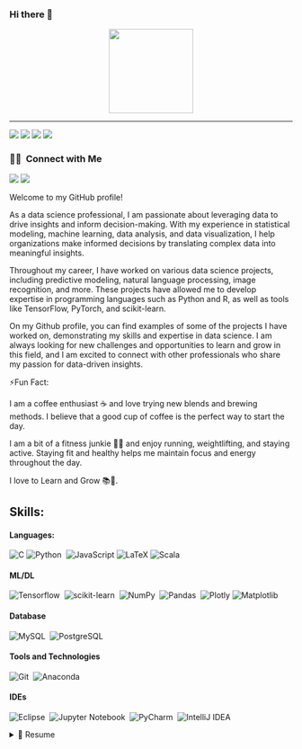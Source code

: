 ### Hi there 👋


<p align="center">
<a href="https://github.com/Gayathiri-Ravi">
  
  <img height="150em" src="https://github-readme-stats-eight-theta.vercel.app/api?username=Gayathiri-Ravi&show_icons=true&theme=algolia&include_all_commits=true&count_private=true"/>
   
</a>
</p>
<hr />

![](http://github-profile-summary-cards.vercel.app/api/cards/profile-details?username=Gayathiri-Ravi&theme=default)
![](http://github-profile-summary-cards.vercel.app/api/cards/repos-per-language?username=Gayathiri-Ravi&theme=default)
![](http://github-profile-summary-cards.vercel.app/api/cards/most-commit-language?username=Gayathiri-Ravi&theme=default)
![](http://github-profile-summary-cards.vercel.app/api/cards/productive-time?username=Gayathiri-Ravi&theme=default&utcOffset=8)
    

### 🤝🏻 &nbsp;Connect with Me

<p align="left">
<a href="https://www.linkedin.com/in/gayathiri-r-55b749161/"><img src="https://img.shields.io/badge/-Gayathiri-R?style=flat&logo=Linkedin&logoColor=white"/></a>
<a href="mailto:gayathiriravi2106@gmail.com"><img src="https://img.shields.io/badge/-Gayathiri-Ravi?style=flat&logo=Gmail&logoColor=white"/></a>
</p>

Welcome to my GitHub profile! 

As a data science professional, I am passionate about leveraging data to drive insights and inform decision-making. With my experience in statistical modeling, machine learning, data analysis, and data visualization, I help organizations make informed decisions by translating complex data into meaningful insights.

Throughout my career, I have worked on various data science projects, including predictive modeling, natural language processing, image recognition, and more. These projects have allowed me to develop expertise in programming languages such as Python and R, as well as tools like TensorFlow, PyTorch, and scikit-learn.

On my Github profile, you can find examples of some of the projects I have worked on, demonstrating my skills and expertise in data science. I am always looking for new challenges and opportunities to learn and grow in this field, and I am excited to connect with other professionals who share my passion for data-driven insights.


⚡Fun Fact:

I am a coffee enthusiast ☕ and love trying new blends and brewing methods. I believe that a good cup of coffee is the perfect way to start the day.

I am a bit of a fitness junkie 🏋️‍♀️ and enjoy running, weightlifting, and staying active. Staying fit and healthy helps me maintain focus and energy throughout the day.

I love to Learn and Grow 📚🌱.

## Skills:

#### Languages:

![C](https://img.shields.io/badge/c-%2300599C.svg?style=for-the-badge&logo=c&logoColor=white)
![Python](https://img.shields.io/badge/Python-3776AB?style=for-the-badge&logo=python&logoColor=white)&nbsp;
![JavaScript](https://img.shields.io/badge/javascript-%23323330.svg?style=for-the-badge&logo=javascript&logoColor=%23F7DF1E)
![LaTeX](https://img.shields.io/badge/latex-%23008080.svg?style=for-the-badge&logo=latex&logoColor=white)
![Scala](https://img.shields.io/badge/scala-%23DC322F.svg?style=for-the-badge&logo=scala&logoColor=white)

#### ML/DL

![Tensorflow](https://img.shields.io/badge/TensorFlow-FF6F00?style=for-the-badge&logo=tensorflow&logoColor=white)&nbsp;
![scikit-learn](https://img.shields.io/badge/scikit--learn-%23F7931E.svg?style=for-the-badge&logo=scikit-learn&logoColor=white)&nbsp;
![NumPy](https://img.shields.io/badge/numpy-%23013243.svg?style=for-the-badge&logo=numpy&logoColor=white)&nbsp;
![Pandas](https://img.shields.io/badge/pandas-%23150458.svg?style=for-the-badge&logo=pandas&logoColor=white)&nbsp;
![Plotly](https://img.shields.io/badge/Plotly-%233F4F75.svg?style=for-the-badge&logo=plotly&logoColor=white)
![Matplotlib](https://img.shields.io/badge/Matplotlib-%23ffffff.svg?style=for-the-badge&logo=Matplotlib&logoColor=black)
#### Database

![MySQL](https://img.shields.io/badge/MySQL-00000F?style=for-the-badge&logo=mysql&logoColor=white)&nbsp;
![PostgreSQL](https://img.shields.io/badge/PostgreSQL-316192?style=for-the-badge&logo=postgresql&logoColor=white)&nbsp;

#### Tools and Technologies

![Git](https://img.shields.io/badge/GIT-E44C30?style=for-the-badge&logo=git&logoColor=white)&nbsp;
![Anaconda](https://img.shields.io/badge/Anaconda-%2344A833.svg?style=for-the-badge&logo=anaconda&logoColor=white)

#### IDEs

![Eclipse](https://img.shields.io/badge/Eclipse-FE7A16.svg?style=for-the-badge&logo=Eclipse&logoColor=white)&nbsp;
![Jupyter Notebook](https://img.shields.io/badge/jupyter-%23FA0F00.svg?style=for-the-badge&logo=jupyter&logoColor=white)&nbsp;
![PyCharm](https://img.shields.io/badge/pycharm-143?style=for-the-badge&logo=pycharm&logoColor=black&color=black&labelColor=green)&nbsp;
![IntelliJ IDEA](https://img.shields.io/badge/IntelliJIDEA-000000.svg?style=for-the-badge&logo=intellij-idea&logoColor=white)
<details>
  <summary>📃 Resume</summary>


## Education
  
- 📖 **M.Tech CSE with specialization in AI and ML**\
📆 2019 - 2021\
📍 **Vellore Institute of Technology** - Vellore, India.

- 📖 **B.E Computer Science and Engineering**\
📆 2015 - 2019\
📍 **Panimalar Institute of Technology** - Chennai, India.

## Experience


- 👨‍💻 **Software Engineer**\
📆 2021 - 2022\
  📍 **BA Continnum** - Chennai, India.
  
